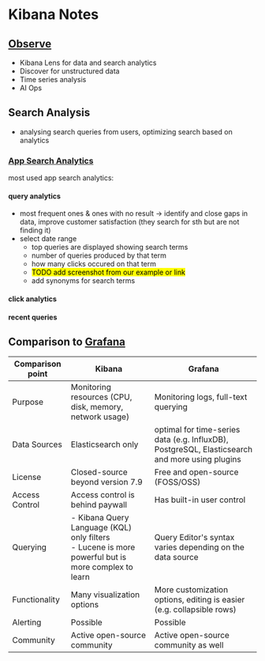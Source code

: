 # Kibana Notes

## [Observe](https://www.elastic.co/kibana#observability)
- Kibana Lens for data and search analytics
- Discover for unstructured data
- Time series analysis
- AI Ops

## Search Analysis
- analysing search queries from users, optimizing search based on analytics
### [App Search Analytics](https://www.elastic.co/blog/what-your-elastic-app-search-analytics-are-telling-you)
most used app search analytics:
#### query analytics
- most frequent ones & ones with no result
-> identify and close gaps in data, improve customer satisfaction (they search for sth but are not finding it)
- select date range 
    - top queries are displayed showing search terms 
    - number of queries produced by that term 
    - how many clicks occured on that term
    - <mark>TODO add screenshot from our example or link
    - add synonyms for search terms
#### click analytics

#### recent queries

## Comparison to [Grafana](https://logz.io/blog/grafana-vs-kibana/)

|Comparison point|Kibana|Grafana|
|-|-|-|
|Purpose|Monitoring resources (CPU, disk, memory, network usage)|Monitoring logs, full-text querying
|Data Sources|Elasticsearch only|optimal for time-series data (e.g. InfluxDB), PostgreSQL, Elasticsearch and more using plugins|
|License|Closed-source beyond version 7.9|Free and open-source (FOSS/OSS)|
|Access Control|Access control is behind paywall|Has built-in user control|
|Querying|- Kibana Query Language (KQL) only filters <br> - Lucene is more powerful but is more complex to learn|Query Editor's syntax varies depending on the data source|
|Functionality|Many visualization options|More customization options, editing is easier (e.g. collapsible rows)|
|Alerting|Possible|Possible|
|Community|Active open-source community|Active open-source community as well|